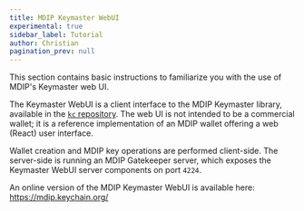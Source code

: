 ```yaml
---
title: MDIP Keymaster WebUI
experimental: true
sidebar_label: Tutorial
author: Christian
pagination_prev: null
---
```


This section contains basic instructions to familiarize you with the use of MDIP's Keymaster web UI.

The Keymaster WebUI is a client interface to the MDIP Keymaster library<!--Add link when library docs are written-->, available in the [`kc` repository](https://github.com/keychainMDIP/kc). The web UI is not intended to be a commercial wallet; it is a reference implementation of an MDIP wallet offering a web (React) user interface.

Wallet creation and MDIP key operations are performed client-side. The server-side is running an MDIP Gatekeeper server, which exposes the Keymaster WebUI server components on port `4224`.

An online version of the MDIP Keymaster WebUI is available here: https://mdip.keychain.org/



